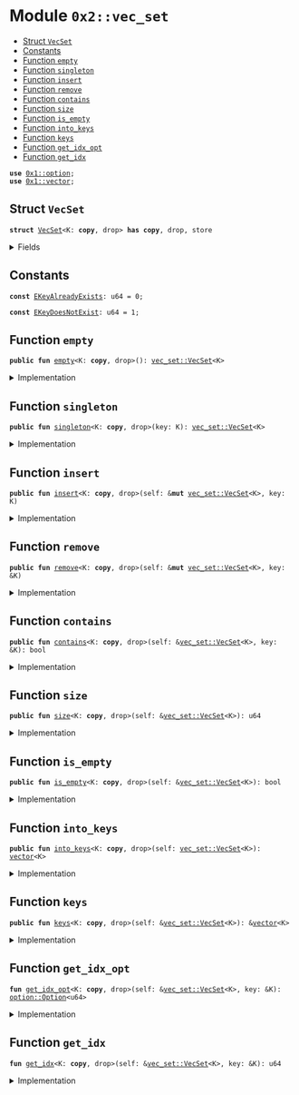 
<a name="0x2_vec_set"></a>

# Module `0x2::vec_set`



-  [Struct `VecSet`](#0x2_vec_set_VecSet)
-  [Constants](#@Constants_0)
-  [Function `empty`](#0x2_vec_set_empty)
-  [Function `singleton`](#0x2_vec_set_singleton)
-  [Function `insert`](#0x2_vec_set_insert)
-  [Function `remove`](#0x2_vec_set_remove)
-  [Function `contains`](#0x2_vec_set_contains)
-  [Function `size`](#0x2_vec_set_size)
-  [Function `is_empty`](#0x2_vec_set_is_empty)
-  [Function `into_keys`](#0x2_vec_set_into_keys)
-  [Function `keys`](#0x2_vec_set_keys)
-  [Function `get_idx_opt`](#0x2_vec_set_get_idx_opt)
-  [Function `get_idx`](#0x2_vec_set_get_idx)


<pre><code><b>use</b> <a href="../../dependencies/move-stdlib/option.md#0x1_option">0x1::option</a>;
<b>use</b> <a href="../../dependencies/move-stdlib/vector.md#0x1_vector">0x1::vector</a>;
</code></pre>



<a name="0x2_vec_set_VecSet"></a>

## Struct `VecSet`



<pre><code><b>struct</b> <a href="../../dependencies/sui-framework/vec_set.md#0x2_vec_set_VecSet">VecSet</a>&lt;K: <b>copy</b>, drop&gt; <b>has</b> <b>copy</b>, drop, store
</code></pre>



<details>
<summary>Fields</summary>


<dl>
<dt>
<code>contents: <a href="../../dependencies/move-stdlib/vector.md#0x1_vector">vector</a>&lt;K&gt;</code>
</dt>
<dd>

</dd>
</dl>


</details>

<a name="@Constants_0"></a>

## Constants


<a name="0x2_vec_set_EKeyAlreadyExists"></a>



<pre><code><b>const</b> <a href="../../dependencies/sui-framework/vec_set.md#0x2_vec_set_EKeyAlreadyExists">EKeyAlreadyExists</a>: u64 = 0;
</code></pre>



<a name="0x2_vec_set_EKeyDoesNotExist"></a>



<pre><code><b>const</b> <a href="../../dependencies/sui-framework/vec_set.md#0x2_vec_set_EKeyDoesNotExist">EKeyDoesNotExist</a>: u64 = 1;
</code></pre>



<a name="0x2_vec_set_empty"></a>

## Function `empty`



<pre><code><b>public</b> <b>fun</b> <a href="../../dependencies/sui-framework/vec_set.md#0x2_vec_set_empty">empty</a>&lt;K: <b>copy</b>, drop&gt;(): <a href="../../dependencies/sui-framework/vec_set.md#0x2_vec_set_VecSet">vec_set::VecSet</a>&lt;K&gt;
</code></pre>



<details>
<summary>Implementation</summary>


<pre><code><b>public</b> <b>fun</b> <a href="../../dependencies/sui-framework/vec_set.md#0x2_vec_set_empty">empty</a>&lt;K: <b>copy</b> + drop&gt;(): <a href="../../dependencies/sui-framework/vec_set.md#0x2_vec_set_VecSet">VecSet</a>&lt;K&gt; {
    <a href="../../dependencies/sui-framework/vec_set.md#0x2_vec_set_VecSet">VecSet</a> { contents: <a href="../../dependencies/move-stdlib/vector.md#0x1_vector_empty">vector::empty</a>() }
}
</code></pre>



</details>

<a name="0x2_vec_set_singleton"></a>

## Function `singleton`



<pre><code><b>public</b> <b>fun</b> <a href="../../dependencies/sui-framework/vec_set.md#0x2_vec_set_singleton">singleton</a>&lt;K: <b>copy</b>, drop&gt;(key: K): <a href="../../dependencies/sui-framework/vec_set.md#0x2_vec_set_VecSet">vec_set::VecSet</a>&lt;K&gt;
</code></pre>



<details>
<summary>Implementation</summary>


<pre><code><b>public</b> <b>fun</b> <a href="../../dependencies/sui-framework/vec_set.md#0x2_vec_set_singleton">singleton</a>&lt;K: <b>copy</b> + drop&gt;(key: K): <a href="../../dependencies/sui-framework/vec_set.md#0x2_vec_set_VecSet">VecSet</a>&lt;K&gt; {
    <a href="../../dependencies/sui-framework/vec_set.md#0x2_vec_set_VecSet">VecSet</a> { contents: <a href="../../dependencies/move-stdlib/vector.md#0x1_vector_singleton">vector::singleton</a>(key) }
}
</code></pre>



</details>

<a name="0x2_vec_set_insert"></a>

## Function `insert`



<pre><code><b>public</b> <b>fun</b> <a href="../../dependencies/sui-framework/vec_set.md#0x2_vec_set_insert">insert</a>&lt;K: <b>copy</b>, drop&gt;(self: &<b>mut</b> <a href="../../dependencies/sui-framework/vec_set.md#0x2_vec_set_VecSet">vec_set::VecSet</a>&lt;K&gt;, key: K)
</code></pre>



<details>
<summary>Implementation</summary>


<pre><code><b>public</b> <b>fun</b> <a href="../../dependencies/sui-framework/vec_set.md#0x2_vec_set_insert">insert</a>&lt;K: <b>copy</b> + drop&gt;(self: &<b>mut</b> <a href="../../dependencies/sui-framework/vec_set.md#0x2_vec_set_VecSet">VecSet</a>&lt;K&gt;, key: K) {
    <b>assert</b>!(!<a href="../../dependencies/sui-framework/vec_set.md#0x2_vec_set_contains">contains</a>(self, &key), <a href="../../dependencies/sui-framework/vec_set.md#0x2_vec_set_EKeyAlreadyExists">EKeyAlreadyExists</a>);
    <a href="../../dependencies/move-stdlib/vector.md#0x1_vector_push_back">vector::push_back</a>(&<b>mut</b> self.contents, key)
}
</code></pre>



</details>

<a name="0x2_vec_set_remove"></a>

## Function `remove`



<pre><code><b>public</b> <b>fun</b> <a href="../../dependencies/sui-framework/vec_set.md#0x2_vec_set_remove">remove</a>&lt;K: <b>copy</b>, drop&gt;(self: &<b>mut</b> <a href="../../dependencies/sui-framework/vec_set.md#0x2_vec_set_VecSet">vec_set::VecSet</a>&lt;K&gt;, key: &K)
</code></pre>



<details>
<summary>Implementation</summary>


<pre><code><b>public</b> <b>fun</b> <a href="../../dependencies/sui-framework/vec_set.md#0x2_vec_set_remove">remove</a>&lt;K: <b>copy</b> + drop&gt;(self: &<b>mut</b> <a href="../../dependencies/sui-framework/vec_set.md#0x2_vec_set_VecSet">VecSet</a>&lt;K&gt;, key: &K) {
    <b>let</b> idx = <a href="../../dependencies/sui-framework/vec_set.md#0x2_vec_set_get_idx">get_idx</a>(self, key);
    <a href="../../dependencies/move-stdlib/vector.md#0x1_vector_remove">vector::remove</a>(&<b>mut</b> self.contents, idx);
}
</code></pre>



</details>

<a name="0x2_vec_set_contains"></a>

## Function `contains`



<pre><code><b>public</b> <b>fun</b> <a href="../../dependencies/sui-framework/vec_set.md#0x2_vec_set_contains">contains</a>&lt;K: <b>copy</b>, drop&gt;(self: &<a href="../../dependencies/sui-framework/vec_set.md#0x2_vec_set_VecSet">vec_set::VecSet</a>&lt;K&gt;, key: &K): bool
</code></pre>



<details>
<summary>Implementation</summary>


<pre><code><b>public</b> <b>fun</b> <a href="../../dependencies/sui-framework/vec_set.md#0x2_vec_set_contains">contains</a>&lt;K: <b>copy</b> + drop&gt;(self: &<a href="../../dependencies/sui-framework/vec_set.md#0x2_vec_set_VecSet">VecSet</a>&lt;K&gt;, key: &K): bool {
    <a href="../../dependencies/move-stdlib/option.md#0x1_option_is_some">option::is_some</a>(&<a href="../../dependencies/sui-framework/vec_set.md#0x2_vec_set_get_idx_opt">get_idx_opt</a>(self, key))
}
</code></pre>



</details>

<a name="0x2_vec_set_size"></a>

## Function `size`



<pre><code><b>public</b> <b>fun</b> <a href="../../dependencies/sui-framework/vec_set.md#0x2_vec_set_size">size</a>&lt;K: <b>copy</b>, drop&gt;(self: &<a href="../../dependencies/sui-framework/vec_set.md#0x2_vec_set_VecSet">vec_set::VecSet</a>&lt;K&gt;): u64
</code></pre>



<details>
<summary>Implementation</summary>


<pre><code><b>public</b> <b>fun</b> <a href="../../dependencies/sui-framework/vec_set.md#0x2_vec_set_size">size</a>&lt;K: <b>copy</b> + drop&gt;(self: &<a href="../../dependencies/sui-framework/vec_set.md#0x2_vec_set_VecSet">VecSet</a>&lt;K&gt;): u64 {
    <a href="../../dependencies/move-stdlib/vector.md#0x1_vector_length">vector::length</a>(&self.contents)
}
</code></pre>



</details>

<a name="0x2_vec_set_is_empty"></a>

## Function `is_empty`



<pre><code><b>public</b> <b>fun</b> <a href="../../dependencies/sui-framework/vec_set.md#0x2_vec_set_is_empty">is_empty</a>&lt;K: <b>copy</b>, drop&gt;(self: &<a href="../../dependencies/sui-framework/vec_set.md#0x2_vec_set_VecSet">vec_set::VecSet</a>&lt;K&gt;): bool
</code></pre>



<details>
<summary>Implementation</summary>


<pre><code><b>public</b> <b>fun</b> <a href="../../dependencies/sui-framework/vec_set.md#0x2_vec_set_is_empty">is_empty</a>&lt;K: <b>copy</b> + drop&gt;(self: &<a href="../../dependencies/sui-framework/vec_set.md#0x2_vec_set_VecSet">VecSet</a>&lt;K&gt;): bool {
    <a href="../../dependencies/sui-framework/vec_set.md#0x2_vec_set_size">size</a>(self) == 0
}
</code></pre>



</details>

<a name="0x2_vec_set_into_keys"></a>

## Function `into_keys`



<pre><code><b>public</b> <b>fun</b> <a href="../../dependencies/sui-framework/vec_set.md#0x2_vec_set_into_keys">into_keys</a>&lt;K: <b>copy</b>, drop&gt;(self: <a href="../../dependencies/sui-framework/vec_set.md#0x2_vec_set_VecSet">vec_set::VecSet</a>&lt;K&gt;): <a href="../../dependencies/move-stdlib/vector.md#0x1_vector">vector</a>&lt;K&gt;
</code></pre>



<details>
<summary>Implementation</summary>


<pre><code><b>public</b> <b>fun</b> <a href="../../dependencies/sui-framework/vec_set.md#0x2_vec_set_into_keys">into_keys</a>&lt;K: <b>copy</b> + drop&gt;(self: <a href="../../dependencies/sui-framework/vec_set.md#0x2_vec_set_VecSet">VecSet</a>&lt;K&gt;): <a href="../../dependencies/move-stdlib/vector.md#0x1_vector">vector</a>&lt;K&gt; {
    <b>let</b> <a href="../../dependencies/sui-framework/vec_set.md#0x2_vec_set_VecSet">VecSet</a> { contents } = self;
    contents
}
</code></pre>



</details>

<a name="0x2_vec_set_keys"></a>

## Function `keys`



<pre><code><b>public</b> <b>fun</b> <a href="../../dependencies/sui-framework/vec_set.md#0x2_vec_set_keys">keys</a>&lt;K: <b>copy</b>, drop&gt;(self: &<a href="../../dependencies/sui-framework/vec_set.md#0x2_vec_set_VecSet">vec_set::VecSet</a>&lt;K&gt;): &<a href="../../dependencies/move-stdlib/vector.md#0x1_vector">vector</a>&lt;K&gt;
</code></pre>



<details>
<summary>Implementation</summary>


<pre><code><b>public</b> <b>fun</b> <a href="../../dependencies/sui-framework/vec_set.md#0x2_vec_set_keys">keys</a>&lt;K: <b>copy</b> + drop&gt;(self: &<a href="../../dependencies/sui-framework/vec_set.md#0x2_vec_set_VecSet">VecSet</a>&lt;K&gt;): &<a href="../../dependencies/move-stdlib/vector.md#0x1_vector">vector</a>&lt;K&gt; {
    &self.contents
}
</code></pre>



</details>

<a name="0x2_vec_set_get_idx_opt"></a>

## Function `get_idx_opt`



<pre><code><b>fun</b> <a href="../../dependencies/sui-framework/vec_set.md#0x2_vec_set_get_idx_opt">get_idx_opt</a>&lt;K: <b>copy</b>, drop&gt;(self: &<a href="../../dependencies/sui-framework/vec_set.md#0x2_vec_set_VecSet">vec_set::VecSet</a>&lt;K&gt;, key: &K): <a href="../../dependencies/move-stdlib/option.md#0x1_option_Option">option::Option</a>&lt;u64&gt;
</code></pre>



<details>
<summary>Implementation</summary>


<pre><code><b>fun</b> <a href="../../dependencies/sui-framework/vec_set.md#0x2_vec_set_get_idx_opt">get_idx_opt</a>&lt;K: <b>copy</b> + drop&gt;(self: &<a href="../../dependencies/sui-framework/vec_set.md#0x2_vec_set_VecSet">VecSet</a>&lt;K&gt;, key: &K): Option&lt;u64&gt; {
    <b>let</b> <b>mut</b> i = 0;
    <b>let</b> n = <a href="../../dependencies/sui-framework/vec_set.md#0x2_vec_set_size">size</a>(self);
    <b>while</b> (i &lt; n) {
        <b>if</b> (<a href="../../dependencies/move-stdlib/vector.md#0x1_vector_borrow">vector::borrow</a>(&self.contents, i) == key) {
            <b>return</b> <a href="../../dependencies/move-stdlib/option.md#0x1_option_some">option::some</a>(i)
        };
        i = i + 1;
    };
    <a href="../../dependencies/move-stdlib/option.md#0x1_option_none">option::none</a>()
}
</code></pre>



</details>

<a name="0x2_vec_set_get_idx"></a>

## Function `get_idx`



<pre><code><b>fun</b> <a href="../../dependencies/sui-framework/vec_set.md#0x2_vec_set_get_idx">get_idx</a>&lt;K: <b>copy</b>, drop&gt;(self: &<a href="../../dependencies/sui-framework/vec_set.md#0x2_vec_set_VecSet">vec_set::VecSet</a>&lt;K&gt;, key: &K): u64
</code></pre>



<details>
<summary>Implementation</summary>


<pre><code><b>fun</b> <a href="../../dependencies/sui-framework/vec_set.md#0x2_vec_set_get_idx">get_idx</a>&lt;K: <b>copy</b> + drop&gt;(self: &<a href="../../dependencies/sui-framework/vec_set.md#0x2_vec_set_VecSet">VecSet</a>&lt;K&gt;, key: &K): u64 {
    <b>let</b> idx_opt = <a href="../../dependencies/sui-framework/vec_set.md#0x2_vec_set_get_idx_opt">get_idx_opt</a>(self, key);
    <b>assert</b>!(<a href="../../dependencies/move-stdlib/option.md#0x1_option_is_some">option::is_some</a>(&idx_opt), <a href="../../dependencies/sui-framework/vec_set.md#0x2_vec_set_EKeyDoesNotExist">EKeyDoesNotExist</a>);
    <a href="../../dependencies/move-stdlib/option.md#0x1_option_destroy_some">option::destroy_some</a>(idx_opt)
}
</code></pre>



</details>
